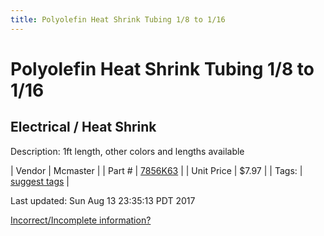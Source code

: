 ```yaml
---
title: Polyolefin Heat Shrink Tubing 1/8 to 1/16
---
```


# Polyolefin Heat Shrink Tubing 1/8 to 1/16
## Electrical / Heat Shrink
Description: 	1ft length, other colors and lengths available 

| Vendor | Mcmaster | 
| Part # | [7856K63](https://www.mcmaster.com/#7856K63) | 
| Unit Price | $7.97 | 
| Tags: | [suggest tags](https://docs.google.com/forms/d/e/1FAIpQLSeWyY8v3RgOty-MyWmh9U0iivNYN_molChYyS-0U-o-kOAv_g/viewform) | 

Last updated: Sun Aug 13 23:35:13 PDT 2017

 [Incorrect/Incomplete information?](https://docs.google.com/forms/d/e/1FAIpQLSeWyY8v3RgOty-MyWmh9U0iivNYN_molChYyS-0U-o-kOAv_g/viewform)